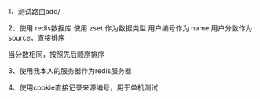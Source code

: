 1、测试路由add/

2、使用 redis数据库
使用 zset 作为数据类型
用户编号作为 name 用户分数作为 source，直接排序

当分数相同，按照先后顺序排序

3、使用我本人的服务器作为redis服务器

4、使用cookie直接记录来源编号，用于单机测试


